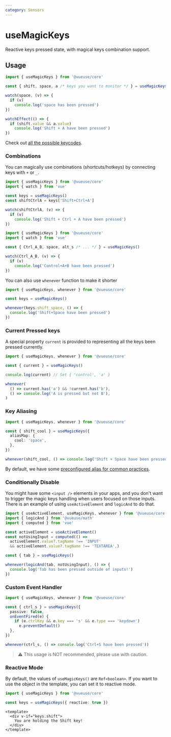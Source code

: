 ```yaml
---
category: Sensors
---
```


# useMagicKeys

Reactive keys pressed state, with magical keys combination support.

## Usage

```js
import { useMagicKeys } from '@vueuse/core'

const { shift, space, a /* keys you want to monitor */ } = useMagicKeys()

watch(space, (v) => {
  if (v)
    console.log('space has been pressed')
})

watchEffect(() => {
  if (shift.value && a.value)
    console.log('Shift + A have been pressed')
})
```

Check out [all the possible keycodes](https://developer.mozilla.org/en-US/docs/Web/API/KeyboardEvent/code/code_values).

### Combinations

You can magically use combinations (shortcuts/hotkeys) by connecting keys with `+` or `_`.

```ts twoslash
import { useMagicKeys } from '@vueuse/core'
import { watch } from 'vue'

const keys = useMagicKeys()
const shiftCtrlA = keys['Shift+Ctrl+A']

watch(shiftCtrlA, (v) => {
  if (v)
    console.log('Shift + Ctrl + A have been pressed')
})
```

```ts twoslash
import { useMagicKeys } from '@vueuse/core'
import { watch } from 'vue'

const { Ctrl_A_B, space, alt_s /* ... */ } = useMagicKeys()

watch(Ctrl_A_B, (v) => {
  if (v)
    console.log('Control+A+B have been pressed')
})
```

You can also use `whenever` function to make it shorter

```ts twoslash
import { useMagicKeys, whenever } from '@vueuse/core'

const keys = useMagicKeys()

whenever(keys.shift_space, () => {
  console.log('Shift+Space have been pressed')
})
```

### Current Pressed keys

A special property `current` is provided to representing all the keys been pressed currently.

```ts twoslash
import { useMagicKeys, whenever } from '@vueuse/core'

const { current } = useMagicKeys()

console.log(current) // Set { 'control', 'a' }

whenever(
  () => current.has('a') && !current.has('b'),
  () => console.log('A is pressed but not B'),
)
```

### Key Aliasing

```ts twoslash
import { useMagicKeys, whenever } from '@vueuse/core'

const { shift_cool } = useMagicKeys({
  aliasMap: {
    cool: 'space',
  },
})

whenever(shift_cool, () => console.log('Shift + Space have been pressed'))
```

By default, we have some [preconfigured alias for common practices](https://github.com/vueuse/vueuse/blob/main/packages/core/useMagicKeys/aliasMap.ts).

### Conditionally Disable

You might have some `<input />` elements in your apps, and you don't want to trigger the magic keys handling when users focused on those inputs. There is an example of using `useActiveElement` and `logicAnd` to do that.

```ts twoslash
import { useActiveElement, useMagicKeys, whenever } from '@vueuse/core'
import { logicAnd } from '@vueuse/math'
import { computed } from 'vue'

const activeElement = useActiveElement()
const notUsingInput = computed(() =>
  activeElement.value?.tagName !== 'INPUT'
  && activeElement.value?.tagName !== 'TEXTAREA',)

const { tab } = useMagicKeys()

whenever(logicAnd(tab, notUsingInput), () => {
  console.log('Tab has been pressed outside of inputs!')
})
```

### Custom Event Handler

```ts twoslash
import { useMagicKeys, whenever } from '@vueuse/core'

const { ctrl_s } = useMagicKeys({
  passive: false,
  onEventFired(e) {
    if (e.ctrlKey && e.key === 's' && e.type === 'keydown')
      e.preventDefault()
  },
})

whenever(ctrl_s, () => console.log('Ctrl+S have been pressed'))
```

> ⚠️ This usage is NOT recommended, please use with caution.

### Reactive Mode

By default, the values of `useMagicKeys()` are `Ref<boolean>`. If you want to use the object in the template, you can set it to reactive mode.

```ts twoslash
import { useMagicKeys } from '@vueuse/core'

const keys = useMagicKeys({ reactive: true })
```

```vue
<template>
  <div v-if="keys.shift">
    You are holding the Shift key!
  </div>
</template>
```
